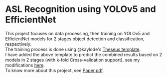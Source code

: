 # ASL Recognition using YOLOv5 and EfficientNet

This project focuses on data processing, then training on YOLOv5 and EfficientNet models for 2 stages object detection and classification, respectively. \
The training process is done using @kaylode's <a href="https://github.com/kaylode/theseus">Theseus template</a>. \
I have added the above template to predict the combined results based on 2 models in 2 stages (with k-fold Cross-validation support), see my modifications <a href="https://github.com/cngthnh/custom-template/tree/inference">here</a>. \
To know more about this project, see <a href="https://github.com/cngthnh/ASL-Recognition/blob/main/Paper.pdf">Paper.pdf</a>.
